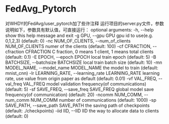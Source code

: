 # FedAvg_Pytorch
对WHDY的FedAvg/user_pytorch加了些许注释
运行项目的server.py文件，参数说明如下，参数具有默认值，可直接运行：
optional arguments:
  -h, --help            show this help message and exit
  -g GPU, --gpu GPU     gpu id to use(e.g. 0,1,2,3) (default: 0)
  -nc NUM_OF_CLIENTS, --num_of_clients NUM_OF_CLIENTS
                        numer of the clients (default: 100)
  -cf CFRACTION, --cfraction CFRACTION
                        C fraction, 0 means 1 client, 1 means total clients (default: 0.1)
  -E EPOCH, --epoch EPOCH
                        local train epoch (default: 5)
  -B BATCHSIZE, --batchsize BATCHSIZE
                        local train batch size (default: 10)
  -mn MODEL_NAME, --model_name MODEL_NAME
                        the model to train (default: mnist_cnn)
  -lr LEARNING_RATE, --learning_rate LEARNING_RATE
                        learning rate, use value from origin paper as default (default: 0.01)
  -vf VAL_FREQ, --val_freq VAL_FREQ
                        model validation frequency(of communications) (default: 5)
  -sf SAVE_FREQ, --save_freq SAVE_FREQ
                        global model save frequency(of communication) (default: 20)
  -ncomm NUM_COMM, --num_comm NUM_COMM
                        number of communications (default: 1000)
  -sp SAVE_PATH, --save_path SAVE_PATH
                        the saving path of checkpoints (default: ./checkpoints)
  -iid IID, --IID IID   the way to allocate data to clients (default: 0)

